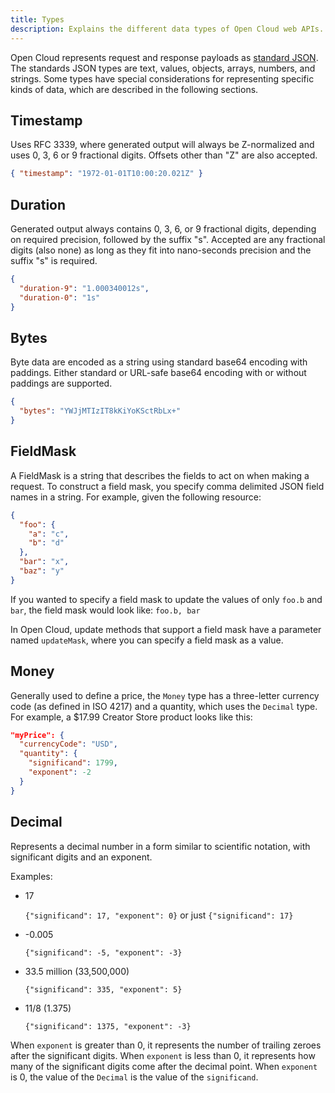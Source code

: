 ```yaml
---
title: Types
description: Explains the different data types of Open Cloud web APIs.
---
```


Open Cloud represents request and response payloads as [standard
JSON](https://www.ecma-international.org/publications-and-standards/standards/ecma-404/).
The standards JSON types are text, values, objects, arrays, numbers, and
strings. Some types have special considerations for representing specific kinds
of data, which are described in the following sections.

## Timestamp

Uses RFC 3339, where generated output will always be Z-normalized and uses 0, 3,
6 or 9 fractional digits. Offsets other than "Z" are also accepted.

```json title='Example Timestamp'
{ "timestamp": "1972-01-01T10:00:20.021Z" }
```

## Duration

Generated output always contains 0, 3, 6, or 9 fractional digits, depending on
required precision, followed by the suffix "s". Accepted are any fractional
digits (also none) as long as they fit into nano-seconds precision and the
suffix "s" is required.

```json title='Example Durations'
{
  "duration-9": "1.000340012s",
  "duration-0": "1s"
}
```

## Bytes

Byte data are encoded as a string using standard base64 encoding with paddings.
Either standard or URL-safe base64 encoding with or without paddings are
supported.

```json title='Example Bytes'
{
  "bytes": "YWJjMTIzIT8kKiYoKSctRbLx+"
}
```

## FieldMask

A FieldMask is a string that describes the fields to act on when making a
request. To construct a field mask, you specify comma delimited JSON field names
in a string. For example, given the following resource:

```json title='Example JSON resource'
{
  "foo": {
    "a": "c",
    "b": "d"
  },
  "bar": "x",
  "baz": "y"
}
```

If you wanted to specify a field mask to update the values of only `foo.b` and
`bar`, the field mask would look like: `foo.b, bar`

In Open Cloud, update methods that support a field mask have a parameter named
`updateMask`, where you can specify a field mask as a value.

## Money

Generally used to define a price, the `Money` type has a three-letter currency code (as defined in ISO 4217) and a quantity, which uses the `Decimal` type. For example, a $17.99 Creator Store product looks like this:

```json
"myPrice": {
  "currencyCode": "USD",
  "quantity": {
    "significand": 1799,
    "exponent": -2
  }
}
```

## Decimal

Represents a decimal number in a form similar to scientific notation, with significant digits and an exponent.

Examples:

- 17

  `{"significand": 17, "exponent": 0}` or just `{"significand": 17}`

- -0.005

  `{"significand": -5, "exponent": -3}`

- 33.5 million (33,500,000)

  `{"significand": 335, "exponent": 5}`

- 11/8 (1.375)

  `{"significand": 1375, "exponent": -3}`

When `exponent` is greater than 0, it represents the number of trailing zeroes after the significant digits. When `exponent` is less than 0, it represents how many of the significant digits come after the decimal point. When `exponent` is 0, the value of the `Decimal` is the value of the `significand`.
